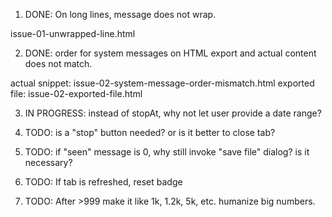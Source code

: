1. DONE: On long lines, message does not wrap.

issue-01-unwrapped-line.html

2. DONE: order for system messages on HTML export and actual content does not match.

actual snippet: issue-02-system-message-order-mismatch.html
exported file: issue-02-exported-file.html

3. IN PROGRESS: instead of stopAt, why not let user provide a date range?

4. TODO: is a "stop" button needed? or is it better to close tab?

5. TODO: if "seen" message is 0, why still invoke "save file" dialog? is it necessary?

6. TODO: If tab is refreshed, reset badge

7. TODO: After >999 make it like 1k, 1.2k, 5k, etc. humanize big numbers.
